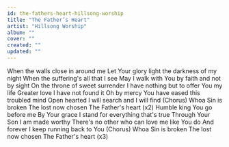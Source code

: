 ```yaml
---
id: the-fathers-heart-hillsong-worship
title: "The Father’s Heart"
artist: "Hillsong Worship"
album: ""
cover: ""
created: ""
updated: ""
---
```


When the walls close in around me
Let Your glory light the darkness of my night
When the suffering's all that I see
May I walk with You by faith and not by sight
On the throne of sweet surrender
I have nothing but to offer You my life
Greater love I have not found it
Oh by mercy You have eased this troubled mind
Open hearted I will search and I will find
(Chorus)
Whoa
Sin is broken
The lost now chosen
The Father's heart
(x2)
Humble king You go before me
By Your grace I stand for everything that's true
Through Your Son I am made worthy
There's no other who can love me like You do
And forever I keep running back to You
(Chorus)
Whoa
Sin is broken
The lost now chosen
The Father's heart
(x3)